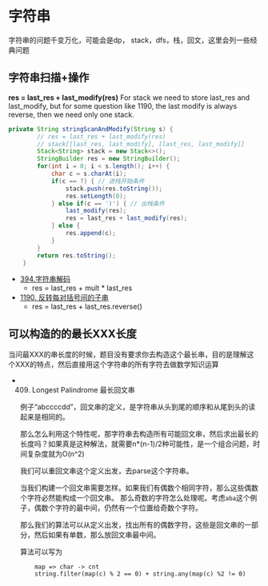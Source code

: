 # 字符串

字符串的问题千变万化，可能会是dp， stack，dfs，栈，回文，这里会列一些经典问题

## 字符串扫描+操作

**res = last_res + last_modify(res)**
For stack we need to store last_res and last_modify, but for some question like 1190, the last modify is always reverse, then we need only one stack.

```java
private String stringScanAndModify(String s) {
        // res = last_res + last_modify(res)
        // stack[[last_res, last_modify], [last_res, last_modify]]
        Stack<String> stack = new Stack<>();
        StringBuilder res = new StringBuilder();
        for(int i = 0; i < s.length(); i++) {
            char c = s.charAt(i);
            if(c == ?) { // 进栈开始条件
                stack.push(res.toString());
                res.setLength(0);
            } else if(c == ')') { // 出栈条件
                last_modify(res);
                res = last_res + last_modify(res);
            } else {
                res.append(c);
            }
        }
        return res.toString();
    }
```

* [394.字符串解码](./394.decode-string/394.md)
    * res = last_res + mult * last_res
* [1190. 反转每对括号间的子串](./394.decode-string/394.md)
    * res = last_res + last_res.reverse()


## 可以构造的的最长XXX长度
当问最XXX的串长度的时候，题目没有要求你去构造这个最长串，目的是理解这个XXX的特点，然后直接用这个字符串的所有字符去做数学知识运算

* 409. Longest Palindrome 最长回文串

    例子“abccccdd”，回文串的定义，是字符串从头到尾的顺序和从尾到头的读起来是相同的。

    那么怎么利用这个特性呢，那字符串去构造所有可能回文串，然后求出最长的长度吗？如果真是这种解法，就需要n*(n-1)/2种可能性，是一个组合问题，时间复杂度就为O(n^2)

    我们可以重回文串这个定义出发，去parse这个字符串。
    
    当我们构建一个回文串需要怎样。如果我们有偶数个相同字符，那么这些偶数个字符必然能构成一个回文串。
    那么奇数的字符怎么处理呢。考虑`aba`这个例子，偶数个字符的最中间，仍然有一个位置给奇数个字符。

    那么我们的算法可以从定义出发，找出所有的偶数字符，这些是回文串的一部分，然后如果有单数，那么放回文串最中间。

    算法可以写为

    ```
        map => char -> cnt
        string.filter(map(c) % 2 == 0) + string.any(map(c) %2 != 0)
    ```


